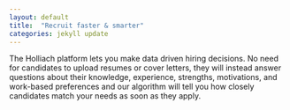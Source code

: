 ```yaml
---
layout: default
title:  "Recruit faster & smarter"
categories: jekyll update
---
```

The Holliach platform lets you make data driven hiring decisions.  No need for candidates to upload resumes or cover letters, they will instead answer questions about their knowledge, experience, strengths, motivations, and work-based preferences and our algorithm will tell you how closely candidates match your needs as soon as they apply.
